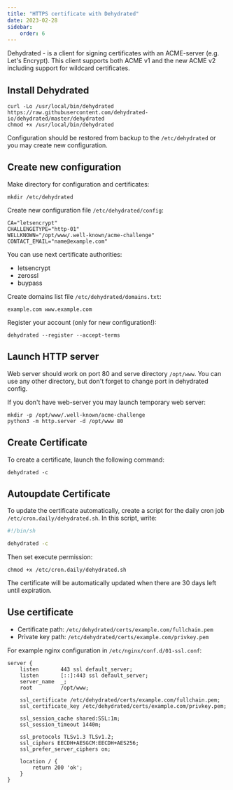 ```yaml
---
title: "HTTPS certificate with Dehydrated"
date: 2023-02-28
sidebar:
    order: 6
---
```


Dehydrated - is a client for signing certificates with an ACME-server (e.g. Let's Encrypt). This client supports both ACME v1 and the new ACME v2 including support for wildcard certificates.

## Install Dehydrated

```
curl -Lo /usr/local/bin/dehydrated https://raw.githubusercontent.com/dehydrated-io/dehydrated/master/dehydrated
chmod +x /usr/local/bin/dehydrated
```

Configuration should be restored from backup to the `/etc/dehydrated` or you may create new configuration.

## Create new configuration

Make directory for configuration and certificates:

```
mkdir /etc/dehydrated
```

Create new configuration file `/etc/dehydrated/config`:

```
CA="letsencrypt"
CHALLENGETYPE="http-01"
WELLKNOWN="/opt/www/.well-known/acme-challenge"
CONTACT_EMAIL="name@example.com"
```

You can use next certificate authorities:

- letsencrypt
- zerossl
- buypass

Create domains list file `/etc/dehydrated/domains.txt`:

```
example.com www.example.com
```

Register your account (only for new configuration!):

```
dehydrated --register --accept-terms
```

## Launch HTTP server

Web server should work on port 80 and serve directory `/opt/www`. You can use any other directory, but don't forget to change port in dehydrated config.

If you don't have web-server you may launch temporary web server:

```
mkdir -p /opt/www/.well-known/acme-challenge
python3 -m http.server -d /opt/www 80
```

## Create Certificate

To create a certificate, launch the following command:

```
dehydrated -c
```

## Autoupdate Certificate

To update the certificate automatically, create a script for the daily cron job `/etc/cron.daily/dehydrated.sh`. In this script, write:

```sh
#!/bin/sh

dehydrated -c
```

Then set execute permission:

```
chmod +x /etc/cron.daily/dehydrated.sh
```

The certificate will be automatically updated when there are 30 days left until expiration.

## Use certificate

- Certificate path: `/etc/dehydrated/certs/example.com/fullchain.pem`
- Private key path: `/etc/dehydrated/certs/example.com/privkey.pem`

For example nginx configuration in `/etc/nginx/conf.d/01-ssl.conf`:

```
server {
    listen       443 ssl default_server;
    listen       [::]:443 ssl default_server;
    server_name  _;
    root         /opt/www;

    ssl_certificate /etc/dehydrated/certs/example.com/fullchain.pem;
    ssl_certificate_key /etc/dehydrated/certs/example.com/privkey.pem;

    ssl_session_cache shared:SSL:1m;
    ssl_session_timeout 1440m;

    ssl_protocols TLSv1.3 TLSv1.2;
    ssl_ciphers EECDH+AESGCM:EECDH+AES256;
    ssl_prefer_server_ciphers on;

    location / {
        return 200 'ok';
    }
}
```
